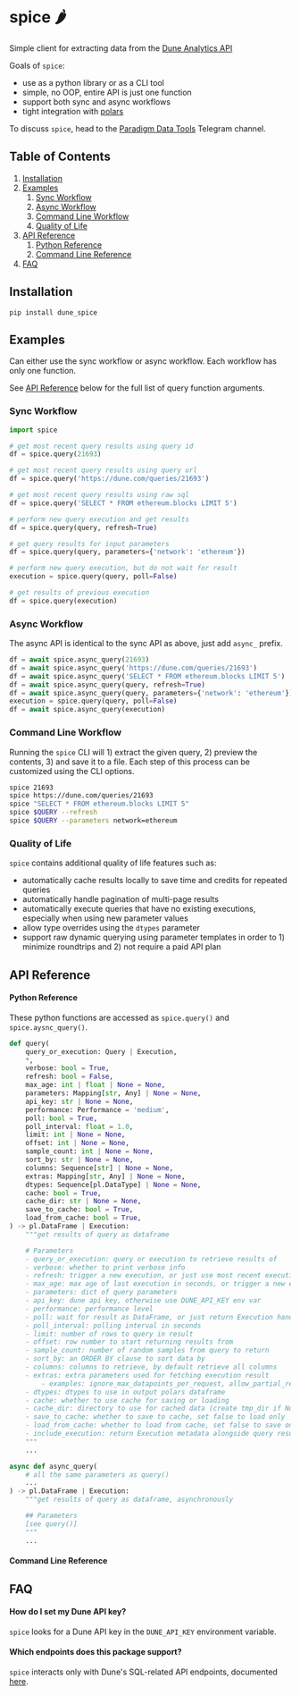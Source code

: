 # spice 🌶️

Simple client for extracting data from the [Dune Analytics API](https://docs.dune.com/api-reference/overview/introduction)

Goals of `spice`:
- use as a python library or as a CLI tool
- simple, no OOP, entire API is just one function
- support both sync and async workflows
- tight integration with [polars](https://github.com/pola-rs/polars)

To discuss `spice`, head to the [Paradigm Data Tools](https://t.me/paradigm_data) Telegram channel.

## Table of Contents
1. [Installation](#installation)
2. [Examples](#examples)
    1. [Sync Workflow](#sync-workflow)
    2. [Async Workflow](#async-workflow)
    3. [Command Line Workflow](#command-line-workflow)
    4. [Quality of Life](#quality-of-life)
3. [API Reference](#api-reference)
    1. [Python Reference](#python-reference)
    2. [Command Line Reference](#command-line-reference)
4. [FAQ](#faq)

## Installation

`pip install dune_spice`

## Examples

Can either use the sync workflow or async workflow. Each workflow has only one function.

See [API Reference](#functions) below for the full list of query function arguments.

### Sync Workflow

```python
import spice

# get most recent query results using query id
df = spice.query(21693)

# get most recent query results using query url
df = spice.query('https://dune.com/queries/21693')

# get most recent query results using raw sql
df = spice.query('SELECT * FROM ethereum.blocks LIMIT 5')

# perform new query execution and get results
df = spice.query(query, refresh=True)

# get query results for input parameters
df = spice.query(query, parameters={'network': 'ethereum'})

# perform new query execution, but do not wait for result
execution = spice.query(query, poll=False)

# get results of previous execution
df = spice.query(execution)
```

### Async Workflow

The async API is identical to the sync API as above, just add `async_` prefix.

```python
df = await spice.async_query(21693)
df = await spice.async_query('https://dune.com/queries/21693')
df = await spice.async_query('SELECT * FROM ethereum.blocks LIMIT 5')
df = await spice.async_query(query, refresh=True)
df = await spice.async_query(query, parameters={'network': 'ethereum'})
execution = spice.query(query, poll=False)
df = await spice.async_query(execution)
```

### Command Line Workflow

Running the `spice` CLI will 1) extract the given query, 2) preview the contents, 3) and save it to a file. Each step of this process can be customized using the CLI options.

```bash
spice 21693
spice https://dune.com/queries/21693
spice "SELECT * FROM ethereum.blocks LIMIT 5"
spice $QUERY --refresh
spice $QUERY --parameters network=ethereum
```

### Quality of Life

`spice` contains additional quality of life features such as:
- automatically cache results locally to save time and credits for repeated queries
- automatically handle pagination of multi-page results
- automatically execute queries that have no existing executions, especially when using new parameter values
- allow type overrides using the `dtypes` parameter
- support raw dynamic querying using parameter templates in order to 1) minimize roundtrips and 2) not require a paid API plan

## API Reference

#### Python Reference

These python functions are accessed as `spice.query()` and `spice.aysnc_query()`.

```python
def query(
    query_or_execution: Query | Execution,
    *,
    verbose: bool = True,
    refresh: bool = False,
    max_age: int | float | None = None,
    parameters: Mapping[str, Any] | None = None,
    api_key: str | None = None,
    performance: Performance = 'medium',
    poll: bool = True,
    poll_interval: float = 1.0,
    limit: int | None = None,
    offset: int | None = None,
    sample_count: int | None = None,
    sort_by: str | None = None,
    columns: Sequence[str] | None = None,
    extras: Mapping[str, Any] | None = None,
    dtypes: Sequence[pl.DataType] | None = None,
    cache: bool = True,
    cache_dir: str | None = None,
    save_to_cache: bool = True,
    load_from_cache: bool = True,
) -> pl.DataFrame | Execution:
    """get results of query as dataframe

    # Parameters
    - query_or_execution: query or execution to retrieve results of
    - verbose: whether to print verbose info
    - refresh: trigger a new execution, or just use most recent execution
    - max_age: max age of last execution in seconds, or trigger a new execution
    - parameters: dict of query parameters
    - api_key: dune api key, otherwise use DUNE_API_KEY env var
    - performance: performance level
    - poll: wait for result as DataFrame, or just return Execution handle
    - poll_interval: polling interval in seconds
    - limit: number of rows to query in result
    - offset: row number to start returning results from
    - sample_count: number of random samples from query to return
    - sort_by: an ORDER BY clause to sort data by
    - columns: columns to retrieve, by default retrieve all columns
    - extras: extra parameters used for fetching execution result
        - examples: ignore_max_datapoints_per_request, allow_partial_results
    - dtypes: dtypes to use in output polars dataframe
    - cache: whether to use cache for saving or loading
    - cache_dir: directory to use for cached data (create tmp_dir if None)
    - save_to_cache: whether to save to cache, set false to load only
    - load_from_cache: whether to load from cache, set false to save only
    - include_execution: return Execution metadata alongside query result
    """
    ...

async def async_query(
    # all the same parameters as query()
    ...
) -> pl.DataFrame | Execution:
    """get results of query as dataframe, asynchronously

    ## Parameters
    [see query()]
    """
    ...
```

#### Command Line Reference

## FAQ

#### How do I set my Dune API key?
`spice` looks for a Dune API key in the `DUNE_API_KEY` environment variable.

#### Which endpoints does this package support?
`spice` interacts only with Dune's SQL-related API endpoints, documented [here](https://docs.dune.com/api-reference/executions/execution-object).

